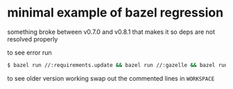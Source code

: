 # minimal example of bazel regression

something broke between v0.7.0 and v0.8.1 that makes it so deps are not resolved properly

to see error run

```sh
$ bazel run //:requirements.update && bazel run //:gazelle && bazel run //:build_file_generation_bin
```

to see older version working swap out the commented lines in `WORKSPACE`
